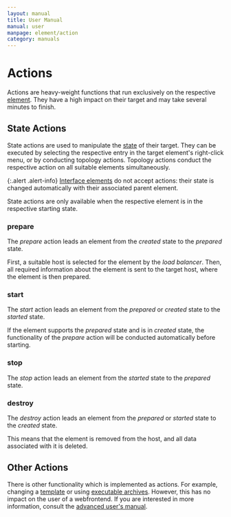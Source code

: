 ```yaml
---
layout: manual
title: User Manual
manual: user
manpage: element/action
category: manuals
---
```


# Actions

Actions are heavy-weight functions that run exclusively on the respective [element](..). They have a high impact on their target and may take several minutes to finish.

## State Actions

State actions are used to manipulate the [state](..#state) of their target. They can be executed by selecting the respective entry in the target element's right-click menu, or by conducting topology actions. Topology actions conduct the respective action on all suitable elements simultaneously.

{:.alert .alert-info}
[Interface elements](../interface) do not accept actions: their state is changed automatically with their associated parent element.

State actions are only available when the respective element is in the respective starting state.

### <a name="prepare"></a>prepare

The _prepare_ action leads an element from the _created_ state to the _prepared_ state.

First, a suitable host is selected for the element by the _load balancer_. Then, all required information about the element is sent to the target host, where the element is then prepared.

### <a name="start"></a>start

The _start_ action leads an element from the _prepared_ or _created_ state to the _started_ state.

If the element supports the _prepared_ state and is in _created_ state, the functionality of the _prepare_ action will be conducted automatically before starting.

### <a name="stop"></a>stop

The _stop_ action leads an element from the _started_ state to the _prepared_ state.

### <a name="destroy"></a>destroy

The _destroy_ action leads an element from the _prepared_ or _started_ state to the _created_ state.

This means that the element is removed from the host, and all data associated with it is deleted.


## Other Actions

There is other functionality which is implemented as actions. For example, changing a [template](../template) or using [executable archives](../device/executable_archive). However, this has no impact on the user of a webfrontend. If you are interested in more information, consult the [advanced user's manual](/manuals/dev).
